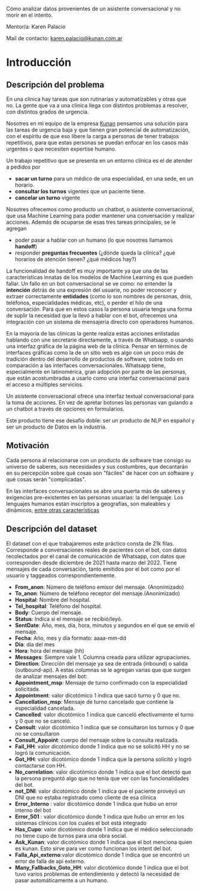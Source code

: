 Cómo analizar datos provenientes de un asistente conversacional y no morir en el intento.

Mentor/a: Karen Palacio

Mail de contacto: karen.palacio@kunan.com.ar

# Introducción

## Descripción del problema

En una clínica hay tareas que son rutinarias y automatizables y otras que no. La gente que va a una clínica llega con distintos problemas a resolver, con distintos grados de urgencia.

Nosotres en mi equipo de la empresa [Kunan](https://www.kunan.com.ar/) pensamos una solución para las tareas de urgencia baja y que tienen gran potencial de automatización, con el espíritu de que eso libere la carga a personas de tener trabajos repetitivos, para que estas personas se puedan enfocar en los casos más urgentes o que necesiten expertise humano.

Un trabajo repetitivo que se presenta en un entorno clínica es el de atender a pedidos por

- **sacar un turno** para un médico de una especialidad, en una sede, en un horario.
- **consultar los turnos** vigentes que un paciente tiene.
- **cancelar un turno** vigente

Nosotres ofrecemos como producto un chatbot, o asistente conversacional, que usa Machine Learning para poder mantener una conversación y realizar acciones. Además de ocuparse de esas tres tareas principales, se le agregan
- poder pasar a hablar con un humano (lo que nosotres llamamos **handoff**)
- responder **preguntas frecuentes** (¿dónde queda la clínica? ¿qué horarios de atención tienen? ¿qué médicos hay?)

La funcionalidad de handoff es muy importante ya que una de las características innatas de los modelos de Machine Learning es que pueden fallar. Un fallo en un bot conversacional se ve como: no entender la **intención** detrás de una expresión del usuarie, no poder reconocer y extraer correctamente **entidades** (como lo son nombres de personas, dnis, teléfonos, especialidades médicas, etc), o perder el hilo de una conversación. Para que en estos casos la persona usuaria tenga una forma de suplir la necesidad que la llevó a hablar con el bot, ofrecemos una integración con un sistema de mensajería directo con operadores humanos.

En la mayoría de las clínicas la gente realiza estas acciones enlistadas hablando con une secretarie directamente, a través de Whatsapp, o usando una interfaz gráfica de la página web de la clínica. Pensar en términos de interfaces gráficas como la de un sitio web es algo con un poco más de tradición dentro del desarrollo de productos de software, sobre todo en comparación a las interfaces conversacionales. Whatsapp tiene, especialmente en latinomérica, gran adopción por parte de las personas, que están acostumbradas a usarlo como una interfaz conversacional para el acceso a múltiples servicios.

Un asistente conversacional ofrece una interfaz textual conversacional para la toma de acciones. En vez de apretar botones las personas van guiando a un chatbot a través de opciones en formularios. 

Este producto tiene ese desafío doble: ser un producto de NLP en español y ser un producto de Datos en la industria.

## Motivación

Cada persona al relacionarse con un producto de software trae consigo su universo de saberes, sus necesidades y sus costumbres, que decantarán en su percepción sobre qué cosas son "fáciles" de hacer con un software y qué cosas serán  "complicadas".

En las interfaces conversacionales se abre una puerta más de saberes y exigencias pre-existentes en las personas usuarias: la del lenguaje. Los lenguajes humanos están inscriptos a geografías, son maleables y dinámicos, [entre otras características](https://es.wikipedia.org/wiki/Lengua_natural) 


## Descripción del dataset

El dataset con el que trabajaremos este práctico consta de 21k filas. Corresponde a conversaciones reales de pacientes con el bot, con datos recolectados por el canal de comunicación de Whatsapp, con datos que corresponden desde diciembre de 2021 hasta marzo del 2022. Tiene mensajes de cada conversación, tanto emitidos por el bot como por el usuario y taggeados correspondientemente.

- **From_anon**: Número de teléfono emisor del mensaje. (Anonimizado)
- **To_anon**: Número de teléfono receptor del mensaje.(Anonimizado)
- **Hospital**: Nombre del hospital.
- **Tel_hospital**: Teléfono del hospital.
- **Body**: Cuerpo del mensaje.
- **Status**: Indica si el mensaje se recibió/leyó.
- **SentDate**: Año, mes, día, hora, minutos y segundos en el que se envió el mensaje.
- **Fecha**: Año, mes y día formato: aaaa-mm-dd
- **Dia**: día del mes
- **Hora**: hora del mensaje (hh)
- **Messages**: Siempre vale 1. Columna creada para utilizar agrupaciones.
- **Direction**: Dirección del mensaje ya sea de entrada (inbound) o salida (outbound-api).
A estas columnas se le agregan varias que que surgen de analizar mensajes del bot:
- **Appointment_msp**: Mensaje de turno confirmado con la especialidad solicitada.
- **Appointment**: valor dicotómico 1 indica que sacó turno y 0 que no.
- **Cancellation_msp**: Mensaje de turno cancelado que contiene la especialidad cancelada.
- **Cancelled**: valor dicotómico 1 indica que canceló efectivamente el turno y 0 que no se canceló.
- **Consult**: valor dicotómico 1 indica que se consultaron los turnos y 0 que no se consultaron
- **Consult_Appoint**: cuerpo del mensaje sobre la consulta realizada.
- **Fail_HH**: valor dicotómico donde 1 indica que no se solicitó HH y no se logró la comunicación.  
- **Got_HH**: valor dicotómico donde 1 indica que la persona solicitó y logró contactarse con HH.
- **No_correlation**:  valor dicotómico donde 1 indica que el bot detectó que la persona preguntó algo que no tenía que ver con las funcionalidades del bot.
- **not_DNI**: valor dicotómico donde 1 indica que el paciente proveyó un DNI que no estaba registrado como cliente de esa clínica
- **Error_Interno** : valor dicotómico donde 1 indica que hubo un error interno del bot
- **Error_501** : valor dicotómico donde 1 indica que hubo un error en los sistemas clínicos con los cuales el bot está integrado
- **Has_Cupo**: valor dicotómico donde 1 indica que el médico seleccionado no tiene cupo de turnos para una obra social.
- **Ask_Kunan**: valor dicotómico donde 1 indica que el bot menciona quien es kunan. Esto sirve para ver como funcionan los intent del bot.
- **Falla_Api_externo**:valor dicotómico donde 1 indica que se encontró un error de falla de api externo.
- **Many_Fallbacks_Goto_HH**: valor dicotómico donde 1 indica que el bot tuvo varios problemas de entendimiento y detectó la necesidad de pasar automáticamente a un humano.
